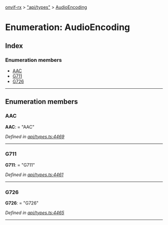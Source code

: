 [onvif-rx](../README.md) > ["api/types"](../modules/_api_types_.md) > [AudioEncoding](../enums/_api_types_.audioencoding.md)

# Enumeration: AudioEncoding

## Index

### Enumeration members

* [AAC](_api_types_.audioencoding.md#aac)
* [G711](_api_types_.audioencoding.md#g711)
* [G726](_api_types_.audioencoding.md#g726)

---

## Enumeration members

<a id="aac"></a>

###  AAC

**AAC**:  = "AAC"

*Defined in [api/types.ts:4469](https://github.com/patrickmichalina/onvif-rx/blob/3ab1739/src/api/types.ts#L4469)*

___
<a id="g711"></a>

###  G711

**G711**:  = "G711"

*Defined in [api/types.ts:4461](https://github.com/patrickmichalina/onvif-rx/blob/3ab1739/src/api/types.ts#L4461)*

___
<a id="g726"></a>

###  G726

**G726**:  = "G726"

*Defined in [api/types.ts:4465](https://github.com/patrickmichalina/onvif-rx/blob/3ab1739/src/api/types.ts#L4465)*

___

